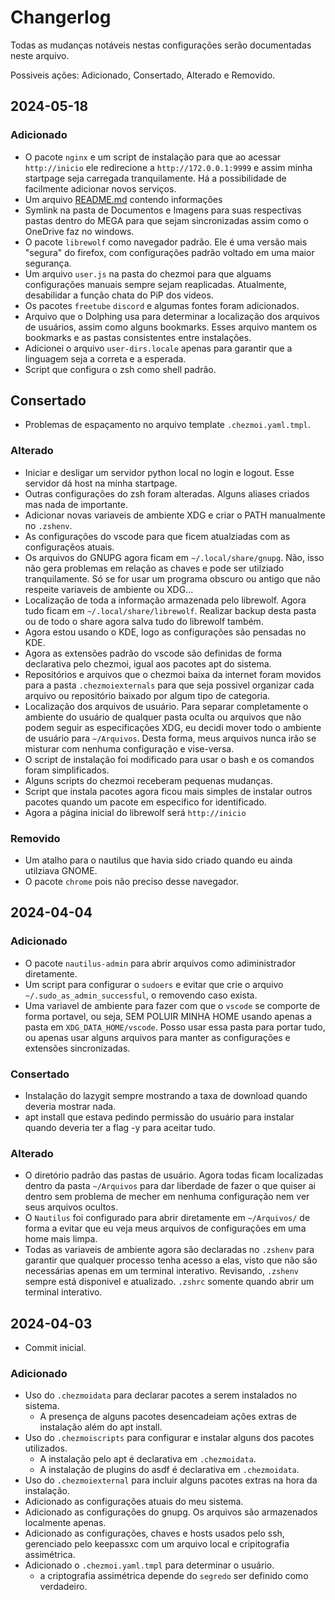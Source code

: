 # Changerlog

Todas as mudanças notáveis nestas configurações serão documentadas neste arquivo.

Possiveis ações: Adicionado, Consertado, Alterado e Removido.

## 2024-05-18

### Adicionado

- O pacote `nginx` e um script de instalação para que ao acessar `http://inicio` ele redirecione a `http://172.0.0.1:9999` e assim minha startpage seja carregada tranquilamente. Há a possibilidade de facilmente adicionar novos serviços.
- Um arquivo [README.md](./README.md) contendo informações 
- Symlink na pasta de Documentos e Imagens para suas respectivas pastas dentro do MEGA para que sejam sincronizadas assim como o OneDrive faz no windows.
- O pacote `librewolf` como navegador padrão. Ele é uma versão mais "segura" do firefox, com configurações padrão voltado em uma maior segurança.
- Um arquivo `user.js` na pasta do chezmoi para que alguams configurações manuais sempre sejam reaplicadas. Atualmente, desabilidar a função chata do PiP dos videos.
- Os pacotes `freetube` `discord` e algumas fontes foram adicionados.
- Arquivo que o Dolphing usa para determinar a localização dos arquivos de usuários, assim como alguns bookmarks. Esses arquivo mantem os bookmarks e as pastas consistentes entre instalações.
- Adicionei o arquivo `user-dirs.locale` apenas para garantir que a linguagem seja a correta e a esperada.
- Script que configura o zsh como shell padrão.

## Consertado

- Problemas de espaçamento no arquivo template `.chezmoi.yaml.tmpl`.

### Alterado

- Iniciar e desligar um servidor python local no login e logout. Esse servidor dá host na minha startpage.
- Outras configurações do zsh foram alteradas. Alguns aliases criados mas nada de importante.
- Adicionar novas variaveis de ambiente XDG e criar o PATH manualmente no `.zshenv`.
- As configurações do vscode para que ficem atualziadas com as configuraçẽos atuais.
- Os arquivos do GNUPG agora ficam em `~/.local/share/gnupg`. Não, isso não gera problemas em relação as chaves e pode ser utilziado tranquilamente. Só se for usar um programa obscuro ou antigo que não respeite variaveis de ambiente ou XDG...
- Localização de toda a informação armazenada pelo librewolf. Agora tudo ficam em `~/.local/share/librewolf`. Realizar backup desta pasta ou de todo o share agora salva tudo do librewolf também.
- Agora estou usando o KDE, logo as configurações são pensadas no KDE.
- Agora as extensões padrão do vscode são definidas de forma declarativa pelo chezmoi, igual aos pacotes apt do sistema.
- Repositórios e arquivos que o chezmoi baixa da internet foram movidos para a pasta `.chezmoiexternals` para que seja possivel organizar cada arquivo ou repositório baixado por algum tipo de categoria.
- Localização dos arquivos de usuário. Para separar completamente o ambiente do usuário de qualquer pasta oculta ou arquivos que não podem seguir as especificações XDG, eu decidi mover todo o ambiente de usuário para `~/Arquivos`. Desta forma, meus arquivos nunca irão se misturar com nenhuma configuração e vise-versa.
- O script de instalação foi modificado para usar o bash e os comandos foram simplificados.
- Alguns scripts do chezmoi receberam pequenas mudanças.
- Script que instala pacotes agora ficou mais simples de instalar outros pacotes quando um pacote em especifico for identificado.
- Agora a página inicial do librewolf será `http://inicio`

### Removido

- Um atalho para o nautilus que havia sido criado quando eu ainda utilziava GNOME.
- O pacote `chrome` pois não preciso desse navegador.

## 2024-04-04

### Adicionado

- O pacote `nautilus-admin` para abrir arquivos como adiministrador diretamente.
- Um script para configurar o `sudoers` e evitar que crie o arquivo `~/.sudo_as_admin_successful`, o removendo caso exista.
- Uma variavel de ambiente para fazer com que o `vscode` se comporte de forma portavel, ou seja, SEM POLUIR MINHA HOME usando apenas a pasta em `XDG_DATA_HOME/vscode`. Posso usar essa pasta para portar tudo, ou apenas usar alguns arquivos para manter as configurações e extensões sincronizadas.

### Consertado

- Instalação do lazygit sempre mostrando a taxa de download quando deveria mostrar nada.
- apt install que estava pedindo permissão do usuário para instalar quando deveria ter a flag -y para aceitar tudo.

### Alterado

- O diretório padrão das pastas de usuário. Agora todas ficam localizadas dentro da pasta `~/Arquivos` para dar liberdade de fazer o que quiser ai dentro sem problema de mecher em nenhuma configuração nem ver seus arquivos ocultos.
- O `Nautilus` foi configurado para abrir diretamente em `~/Arquivos/` de forma a evitar que eu veja meus arquivos de configurações em uma home mais limpa.
- Todas as variaveis de ambiente agora são declaradas no `.zshenv` para garantir que qualquer processo tenha acesso a elas, visto que não são necessárias apenas em um terminal interativo. Revisando, `.zshenv` sempre está disponivel e atualizado. `.zshrc` somente quando abrir um terminal interativo.

## 2024-04-03

- Commit inicial.

### Adicionado

- Uso do `.chezmoidata` para declarar pacotes a serem instalados no sistema.
  - A presença de alguns pacotes desencadeiam ações extras de instalação além do apt install.
- Uso do `.chezmoiscripts` para configurar e instalar alguns dos pacotes utilizados.
  - A instalação pelo apt é declarativa em `.chezmoidata`.
  - A instalação de plugins do asdf é declarativa em `.chezmoidata`.
- Uso do `.chezmoiexternal` para incluir alguns pacotes extras na hora da instalação.
- Adicionado as configurações atuais do meu sistema.
- Adicionado as configurações do gnupg. Os arquivos são armazenados localmente apenas.
- Adicionado as configurações, chaves e hosts usados pelo ssh, gerenciado pelo keepassxc com um arquivo local e cripitografia assimétrica.
- Adicionado o `.chezmoi.yaml.tmpl` para determinar o usuário.
  - a criptografia assimétrica depende do `segredo` ser definido como verdadeiro.